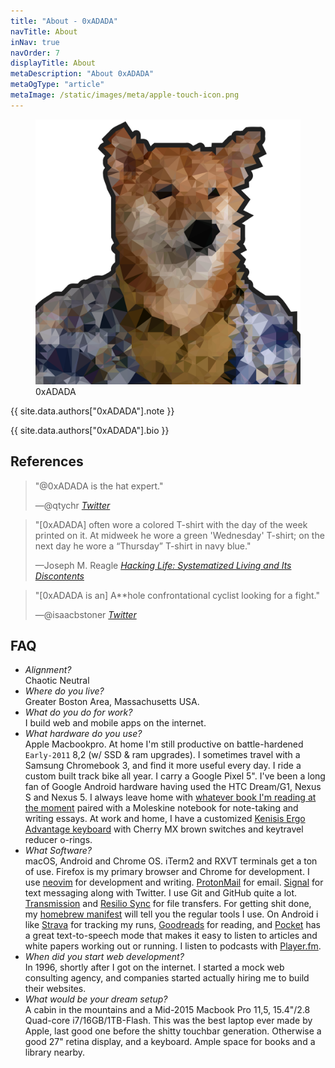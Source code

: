```yaml
---
title: "About - 0xADADA"
navTitle: About
inNav: true
navOrder: 7
displayTitle: About
metaDescription: "About 0xADADA"
metaOgType: "article"
metaImage: /static/images/meta/apple-touch-icon.png
---
```


<figure>
  <img src="/static/images/meta/avatar.svg" alt="0xADADA">
  <figcaption>0xADADA</figcaption>
</figure>

{{ site.data.authors["0xADADA"].note }}

{{ site.data.authors["0xADADA"].bio }}


## References

> "@0xADADA is the hat expert."
>
> —@qtychr
> <cite>[Twitter](https://twitter.com/qtychr/status/756121223302635520)</cite>

> "[0xADADA] often wore a colored T-shirt with the day of the week printed on
> it. At midweek he wore a green 'Wednesday' T-shirt; on the next day he wore a
> “Thursday” T-shirt in navy blue."
>
> —Joseph M. Reagle
> <cite>[Hacking Life: Systematized Living and Its Discontents](https://mitpress.mit.edu/books/hacking-life)</cite>

> "[0xADADA is an] A\*\*hole confrontational cyclist looking for a fight."
>
> —@isaacbstoner
> <cite>[Twitter](https://twitter.com/isaacbstoner/status/1222558255324504072)</cite>

## FAQ

- _Alignment?_<br> Chaotic Neutral
- _Where do you live?_<br> Greater Boston Area, Massachusetts USA.
- _What do you do for work?_<br> I build web and mobile apps on the internet.
- _What hardware do you use?_<br> Apple Macbookpro. At home I'm still productive
  on battle-hardened `Early-2011` 8,2 (w/ SSD & ram upgrades). I sometimes
  travel with a Samsung Chromebook 3, and find it more useful every day. I ride
  a custom built track bike all year. I carry a Google Pixel 5". I've been a
  long fan of Google Android hardware having used the HTC Dream/G1, Nexus S and
  Nexus 5. I always leave home with
  [whatever book I'm reading at the moment](https://www.goodreads.com/review/list/60524683-0xadada?shelf=currently-reading)
  paired with a Moleskine notebook for note-taking and writing essays. At work
  and home, I have a customized
  [Kenisis Ergo Advantage keyboard](https://www.kinesis-ergo.com/shop/advantage-for-pc-mac/)
  with Cherry MX brown switches and keytravel reducer o-rings.<br>
- _What Software?_<br> macOS, Android and Chrome OS. iTerm2 and RXVT terminals
  get a ton of use. Firefox is my primary browser and Chrome for development. I
  use [neovim](https://github.com/neovim/neovim) for development and writing.
  [ProtonMail](https://protonmail.com/) for email.
  [Signal](https://play.google.com/store/apps/details?id=org.thoughtcrime.securesms)
  for text messaging along with Twitter. I use Git and GitHub quite a lot.
  [Transmission](https://transmissionbt.com/) and
  [Resilio Sync](https://www.resilio.com/) for file transfers. For getting shit
  done, my
  [homebrew manifest](https://github.com/0xadada/dotfiles/blob/master/Brewfile)
  will tell you the regular tools I use. On Android i like
  [Strava](https://www.strava.com/) for tracking my runs,
  [Goodreads](https://www.goodreads.com) for reading, and
  [Pocket](https://getpocket.com) has a great text-to-speech mode that makes it
  easy to listen to articles and white papers working out or running. I listen
  to podcasts with [Player.fm](https://player.fm).
- _When did you start web development?_<br> In 1996, shortly after I got on the
  internet. I started a mock web consulting agency, and companies started
  actually hiring me to build their websites.
- _What would be your dream setup?_<br> A cabin in the mountains and a Mid-2015
  Macbook Pro 11,5, 15.4"/2.8 Quad-core i7/16GB/1TB-Flash. This was the best
  laptop ever made by Apple, last good one before the shitty touchbar
  generation. Otherwise a good 27" retina display, and a keyboard. Ample space
  for books and a library nearby.

